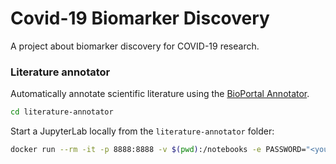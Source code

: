 # Covid-19 Biomarker Discovery

A project about biomarker discovery for COVID-19 research. 

### Literature annotator

Automatically annotate scientific literature using the [BioPortal Annotator](https://bioportal.bioontology.org/annotator).

```bash
cd literature-annotator
```

Start a JupyterLab locally from the `literature-annotator` folder:

```bash
docker run --rm -it -p 8888:8888 -v $(pwd):/notebooks -e PASSWORD="<your_secret>" umids/jupyterlab:latest
```

